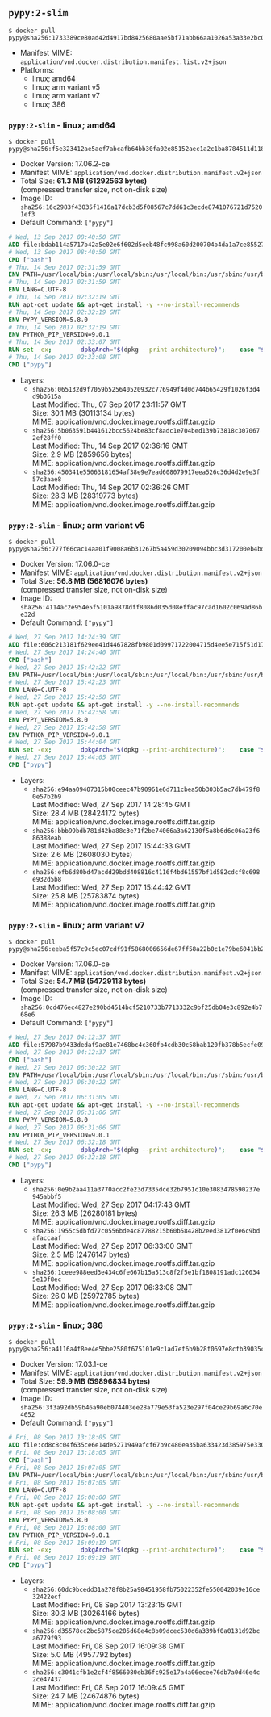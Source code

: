 ## `pypy:2-slim`

```console
$ docker pull pypy@sha256:1733389ce80ad42d4917bd8425680aae5bf71abb66aa1026a53a33e2bc08cdcf
```

-	Manifest MIME: `application/vnd.docker.distribution.manifest.list.v2+json`
-	Platforms:
	-	linux; amd64
	-	linux; arm variant v5
	-	linux; arm variant v7
	-	linux; 386

### `pypy:2-slim` - linux; amd64

```console
$ docker pull pypy@sha256:f5e323412ae5aef7abcafb64bb30fa02e85152aec1a2c1ba8784511d1185137d
```

-	Docker Version: 17.06.2-ce
-	Manifest MIME: `application/vnd.docker.distribution.manifest.v2+json`
-	Total Size: **61.3 MB (61292563 bytes)**  
	(compressed transfer size, not on-disk size)
-	Image ID: `sha256:16c2983f43035f1416a17dcb3d5f08567c7dd61c3ecde8741076721d75201ef3`
-	Default Command: `["pypy"]`

```dockerfile
# Wed, 13 Sep 2017 08:40:50 GMT
ADD file:bdab114a5717b42a5e02e6f602d5eeb48fc998a60d200704b4da1a7ce8552775 in / 
# Wed, 13 Sep 2017 08:40:50 GMT
CMD ["bash"]
# Thu, 14 Sep 2017 02:31:59 GMT
ENV PATH=/usr/local/bin:/usr/local/sbin:/usr/local/bin:/usr/sbin:/usr/bin:/sbin:/bin
# Thu, 14 Sep 2017 02:31:59 GMT
ENV LANG=C.UTF-8
# Thu, 14 Sep 2017 02:32:19 GMT
RUN apt-get update && apt-get install -y --no-install-recommends 		ca-certificates 		libexpat1 		libffi6 		libgdbm3 		libsqlite3-0 	&& rm -rf /var/lib/apt/lists/*
# Thu, 14 Sep 2017 02:32:19 GMT
ENV PYPY_VERSION=5.8.0
# Thu, 14 Sep 2017 02:32:19 GMT
ENV PYTHON_PIP_VERSION=9.0.1
# Thu, 14 Sep 2017 02:33:07 GMT
RUN set -ex; 		dpkgArch="$(dpkg --print-architecture)"; 	case "${dpkgArch##*-}" in 		amd64) pypyArch='linux64'; sha256='6274292d0e954a2609b15978cde6efa30942ba20aa5d2acbbf1c70c0a54e9b1e' ;; 		armel) pypyArch='linux-armel'; sha256='28b7fd0cc7418ffc66c71520728e87941be40ebf4b82675c57e25598a2a702b0' ;; 		armhf) pypyArch='linux-armhf-raring'; sha256='ddceca9c5c9a456d4bf1beab177660adffbbdf255a922244e1cc05f20318be46' ;; 		i386) pypyArch='linux32'; sha256='a0b125a5781f7e5ddfc3baca46503b14f4ee6a0e234e8d72bfcf3afdf4120bef' ;; 		*) echo >&2 "error: current architecture ($dpkgArch) does not have a corresponding PyPy $PYPY_VERSION binary release"; exit 1 ;; 	esac; 		fetchDeps=' 		bzip2 		wget 	'; 	apt-get update && apt-get install -y $fetchDeps --no-install-recommends && rm -rf /var/lib/apt/lists/*; 		wget -O pypy.tar.bz2 "https://bitbucket.org/pypy/pypy/downloads/pypy2-v${PYPY_VERSION}-${pypyArch}.tar.bz2"; 	echo "$sha256 *pypy.tar.bz2" | sha256sum -c; 	tar -xjC /usr/local --strip-components=1 -f pypy.tar.bz2; 	rm pypy.tar.bz2; 		pypy --version; 		wget -O get-pip.py 'https://bootstrap.pypa.io/get-pip.py'; 		pypy get-pip.py 		--disable-pip-version-check 		--no-cache-dir 		"pip==$PYTHON_PIP_VERSION" 	; 	pip --version; 		rm -f get-pip.py; 		apt-get purge -y --auto-remove $fetchDeps
# Thu, 14 Sep 2017 02:33:08 GMT
CMD ["pypy"]
```

-	Layers:
	-	`sha256:065132d9f7059b525640520932c776949f4d0d744b65429f1026f3d4d9b3615a`  
		Last Modified: Thu, 07 Sep 2017 23:11:57 GMT  
		Size: 30.1 MB (30113134 bytes)  
		MIME: application/vnd.docker.image.rootfs.diff.tar.gzip
	-	`sha256:5b063591b441612bcc5624be83cf8adc1e704bed139b73818c3070672ef28ff0`  
		Last Modified: Thu, 14 Sep 2017 02:36:16 GMT  
		Size: 2.9 MB (2859656 bytes)  
		MIME: application/vnd.docker.image.rootfs.diff.tar.gzip
	-	`sha256:450341e55063181654af38e9e7ead608079917eea526c36d4d2e9e3f57c3aae8`  
		Last Modified: Thu, 14 Sep 2017 02:36:26 GMT  
		Size: 28.3 MB (28319773 bytes)  
		MIME: application/vnd.docker.image.rootfs.diff.tar.gzip

### `pypy:2-slim` - linux; arm variant v5

```console
$ docker pull pypy@sha256:777f66cac14aa01f9008a6b31267b5a459d30209094bbc3d317200eb4bd25284
```

-	Docker Version: 17.06.0-ce
-	Manifest MIME: `application/vnd.docker.distribution.manifest.v2+json`
-	Total Size: **56.8 MB (56816076 bytes)**  
	(compressed transfer size, not on-disk size)
-	Image ID: `sha256:4114ac2e954e5f5101a9878dff8086d035d08effac97cad1602c069ad86be32d`
-	Default Command: `["pypy"]`

```dockerfile
# Wed, 27 Sep 2017 14:24:39 GMT
ADD file:606c213181f629ee41d4467828fb9801d09971722004715d4ee5e715f51d1704 in / 
# Wed, 27 Sep 2017 14:24:40 GMT
CMD ["bash"]
# Wed, 27 Sep 2017 15:42:22 GMT
ENV PATH=/usr/local/bin:/usr/local/sbin:/usr/local/bin:/usr/sbin:/usr/bin:/sbin:/bin
# Wed, 27 Sep 2017 15:42:23 GMT
ENV LANG=C.UTF-8
# Wed, 27 Sep 2017 15:42:58 GMT
RUN apt-get update && apt-get install -y --no-install-recommends 		ca-certificates 		libexpat1 		libffi6 		libgdbm3 		libsqlite3-0 	&& rm -rf /var/lib/apt/lists/*
# Wed, 27 Sep 2017 15:42:58 GMT
ENV PYPY_VERSION=5.8.0
# Wed, 27 Sep 2017 15:42:58 GMT
ENV PYTHON_PIP_VERSION=9.0.1
# Wed, 27 Sep 2017 15:44:04 GMT
RUN set -ex; 		dpkgArch="$(dpkg --print-architecture)"; 	case "${dpkgArch##*-}" in 		amd64) pypyArch='linux64'; sha256='6274292d0e954a2609b15978cde6efa30942ba20aa5d2acbbf1c70c0a54e9b1e' ;; 		armel) pypyArch='linux-armel'; sha256='28b7fd0cc7418ffc66c71520728e87941be40ebf4b82675c57e25598a2a702b0' ;; 		armhf) pypyArch='linux-armhf-raring'; sha256='ddceca9c5c9a456d4bf1beab177660adffbbdf255a922244e1cc05f20318be46' ;; 		i386) pypyArch='linux32'; sha256='a0b125a5781f7e5ddfc3baca46503b14f4ee6a0e234e8d72bfcf3afdf4120bef' ;; 		*) echo >&2 "error: current architecture ($dpkgArch) does not have a corresponding PyPy $PYPY_VERSION binary release"; exit 1 ;; 	esac; 		fetchDeps=' 		bzip2 		wget 	'; 	apt-get update && apt-get install -y $fetchDeps --no-install-recommends && rm -rf /var/lib/apt/lists/*; 		wget -O pypy.tar.bz2 "https://bitbucket.org/pypy/pypy/downloads/pypy2-v${PYPY_VERSION}-${pypyArch}.tar.bz2"; 	echo "$sha256 *pypy.tar.bz2" | sha256sum -c; 	tar -xjC /usr/local --strip-components=1 -f pypy.tar.bz2; 	rm pypy.tar.bz2; 		pypy --version; 		wget -O get-pip.py 'https://bootstrap.pypa.io/get-pip.py'; 		pypy get-pip.py 		--disable-pip-version-check 		--no-cache-dir 		"pip==$PYTHON_PIP_VERSION" 	; 	pip --version; 		rm -f get-pip.py; 		apt-get purge -y --auto-remove $fetchDeps
# Wed, 27 Sep 2017 15:44:05 GMT
CMD ["pypy"]
```

-	Layers:
	-	`sha256:e94aa09407315b00ceec47b90961e6d711cbea50b303b5ac7db479f80e57b2b9`  
		Last Modified: Wed, 27 Sep 2017 14:28:45 GMT  
		Size: 28.4 MB (28424172 bytes)  
		MIME: application/vnd.docker.image.rootfs.diff.tar.gzip
	-	`sha256:bbb99bdb781d42ba88c3e71f2be74066a3a62130f5a8b6d6c06a23f686388eab`  
		Last Modified: Wed, 27 Sep 2017 15:44:33 GMT  
		Size: 2.6 MB (2608030 bytes)  
		MIME: application/vnd.docker.image.rootfs.diff.tar.gzip
	-	`sha256:efb6d80bd47acdd29bdd408816c4116f4bd61557bf1d582cdcf8c698e932d5b8`  
		Last Modified: Wed, 27 Sep 2017 15:44:42 GMT  
		Size: 25.8 MB (25783874 bytes)  
		MIME: application/vnd.docker.image.rootfs.diff.tar.gzip

### `pypy:2-slim` - linux; arm variant v7

```console
$ docker pull pypy@sha256:eeba5f57c9c5ec07cdf91f5868006656de67ff58a22b0c1e79be6041bb25a278
```

-	Docker Version: 17.06.0-ce
-	Manifest MIME: `application/vnd.docker.distribution.manifest.v2+json`
-	Total Size: **54.7 MB (54729113 bytes)**  
	(compressed transfer size, not on-disk size)
-	Image ID: `sha256:0cd476ec4827e290bd4514bcf5210733b7713332c9bf25db04e3c892e4b768e6`
-	Default Command: `["pypy"]`

```dockerfile
# Wed, 27 Sep 2017 04:12:37 GMT
ADD file:57987b9433dedaf9ae81e7468bc4c360fb4cdb30c58bab120fb378b5ecfe0956 in / 
# Wed, 27 Sep 2017 04:12:37 GMT
CMD ["bash"]
# Wed, 27 Sep 2017 06:30:22 GMT
ENV PATH=/usr/local/bin:/usr/local/sbin:/usr/local/bin:/usr/sbin:/usr/bin:/sbin:/bin
# Wed, 27 Sep 2017 06:30:22 GMT
ENV LANG=C.UTF-8
# Wed, 27 Sep 2017 06:31:05 GMT
RUN apt-get update && apt-get install -y --no-install-recommends 		ca-certificates 		libexpat1 		libffi6 		libgdbm3 		libsqlite3-0 	&& rm -rf /var/lib/apt/lists/*
# Wed, 27 Sep 2017 06:31:06 GMT
ENV PYPY_VERSION=5.8.0
# Wed, 27 Sep 2017 06:31:06 GMT
ENV PYTHON_PIP_VERSION=9.0.1
# Wed, 27 Sep 2017 06:32:18 GMT
RUN set -ex; 		dpkgArch="$(dpkg --print-architecture)"; 	case "${dpkgArch##*-}" in 		amd64) pypyArch='linux64'; sha256='6274292d0e954a2609b15978cde6efa30942ba20aa5d2acbbf1c70c0a54e9b1e' ;; 		armel) pypyArch='linux-armel'; sha256='28b7fd0cc7418ffc66c71520728e87941be40ebf4b82675c57e25598a2a702b0' ;; 		armhf) pypyArch='linux-armhf-raring'; sha256='ddceca9c5c9a456d4bf1beab177660adffbbdf255a922244e1cc05f20318be46' ;; 		i386) pypyArch='linux32'; sha256='a0b125a5781f7e5ddfc3baca46503b14f4ee6a0e234e8d72bfcf3afdf4120bef' ;; 		*) echo >&2 "error: current architecture ($dpkgArch) does not have a corresponding PyPy $PYPY_VERSION binary release"; exit 1 ;; 	esac; 		fetchDeps=' 		bzip2 		wget 	'; 	apt-get update && apt-get install -y $fetchDeps --no-install-recommends && rm -rf /var/lib/apt/lists/*; 		wget -O pypy.tar.bz2 "https://bitbucket.org/pypy/pypy/downloads/pypy2-v${PYPY_VERSION}-${pypyArch}.tar.bz2"; 	echo "$sha256 *pypy.tar.bz2" | sha256sum -c; 	tar -xjC /usr/local --strip-components=1 -f pypy.tar.bz2; 	rm pypy.tar.bz2; 		pypy --version; 		wget -O get-pip.py 'https://bootstrap.pypa.io/get-pip.py'; 		pypy get-pip.py 		--disable-pip-version-check 		--no-cache-dir 		"pip==$PYTHON_PIP_VERSION" 	; 	pip --version; 		rm -f get-pip.py; 		apt-get purge -y --auto-remove $fetchDeps
# Wed, 27 Sep 2017 06:32:18 GMT
CMD ["pypy"]
```

-	Layers:
	-	`sha256:0e9b2aa411a3770acc2fe23d7335dce32b7951c10e3083478590237e945abbf5`  
		Last Modified: Wed, 27 Sep 2017 04:17:43 GMT  
		Size: 26.3 MB (26280181 bytes)  
		MIME: application/vnd.docker.image.rootfs.diff.tar.gzip
	-	`sha256:1955c5dbfd77c0556bde4c87788215b60b58428b2eed3812f0e6c9bdafaccaaf`  
		Last Modified: Wed, 27 Sep 2017 06:33:00 GMT  
		Size: 2.5 MB (2476147 bytes)  
		MIME: application/vnd.docker.image.rootfs.diff.tar.gzip
	-	`sha256:1ceee988eed3e434c6fe667b15a513c8f2f5e1bf1808191adc1260345e10f8ec`  
		Last Modified: Wed, 27 Sep 2017 06:33:08 GMT  
		Size: 26.0 MB (25972785 bytes)  
		MIME: application/vnd.docker.image.rootfs.diff.tar.gzip

### `pypy:2-slim` - linux; 386

```console
$ docker pull pypy@sha256:a4116a4f8ee4e5bbe2580f675101e9c1ad7ef6b9b28f0697e8cfb39035c21f64
```

-	Docker Version: 17.03.1-ce
-	Manifest MIME: `application/vnd.docker.distribution.manifest.v2+json`
-	Total Size: **59.9 MB (59896834 bytes)**  
	(compressed transfer size, not on-disk size)
-	Image ID: `sha256:3f3a92db59b46a90eb074403ee28a779e53fa523e297f04ce29b69a6c70e4652`
-	Default Command: `["pypy"]`

```dockerfile
# Fri, 08 Sep 2017 13:18:05 GMT
ADD file:cd8c8c04f635ce6e14de5271949afcf67b9c480ea35ba633423d385975e330ad in / 
# Fri, 08 Sep 2017 13:18:05 GMT
CMD ["bash"]
# Fri, 08 Sep 2017 16:07:05 GMT
ENV PATH=/usr/local/bin:/usr/local/sbin:/usr/local/bin:/usr/sbin:/usr/bin:/sbin:/bin
# Fri, 08 Sep 2017 16:07:05 GMT
ENV LANG=C.UTF-8
# Fri, 08 Sep 2017 16:08:00 GMT
RUN apt-get update && apt-get install -y --no-install-recommends 		ca-certificates 		libexpat1 		libffi6 		libgdbm3 		libsqlite3-0 	&& rm -rf /var/lib/apt/lists/*
# Fri, 08 Sep 2017 16:08:00 GMT
ENV PYPY_VERSION=5.8.0
# Fri, 08 Sep 2017 16:08:00 GMT
ENV PYTHON_PIP_VERSION=9.0.1
# Fri, 08 Sep 2017 16:09:19 GMT
RUN set -ex; 		dpkgArch="$(dpkg --print-architecture)"; 	case "${dpkgArch##*-}" in 		amd64) pypyArch='linux64'; sha256='6274292d0e954a2609b15978cde6efa30942ba20aa5d2acbbf1c70c0a54e9b1e' ;; 		armel) pypyArch='linux-armel'; sha256='28b7fd0cc7418ffc66c71520728e87941be40ebf4b82675c57e25598a2a702b0' ;; 		armhf) pypyArch='linux-armhf-raring'; sha256='ddceca9c5c9a456d4bf1beab177660adffbbdf255a922244e1cc05f20318be46' ;; 		i386) pypyArch='linux32'; sha256='a0b125a5781f7e5ddfc3baca46503b14f4ee6a0e234e8d72bfcf3afdf4120bef' ;; 		*) echo >&2 "error: current architecture ($dpkgArch) does not have a corresponding PyPy $PYPY_VERSION binary release"; exit 1 ;; 	esac; 		fetchDeps=' 		bzip2 		wget 	'; 	apt-get update && apt-get install -y $fetchDeps --no-install-recommends && rm -rf /var/lib/apt/lists/*; 		wget -O pypy.tar.bz2 "https://bitbucket.org/pypy/pypy/downloads/pypy2-v${PYPY_VERSION}-${pypyArch}.tar.bz2"; 	echo "$sha256 *pypy.tar.bz2" | sha256sum -c; 	tar -xjC /usr/local --strip-components=1 -f pypy.tar.bz2; 	rm pypy.tar.bz2; 		pypy --version; 		wget -O get-pip.py 'https://bootstrap.pypa.io/get-pip.py'; 		pypy get-pip.py 		--disable-pip-version-check 		--no-cache-dir 		"pip==$PYTHON_PIP_VERSION" 	; 	pip --version; 		rm -f get-pip.py; 		apt-get purge -y --auto-remove $fetchDeps
# Fri, 08 Sep 2017 16:09:19 GMT
CMD ["pypy"]
```

-	Layers:
	-	`sha256:60dc9bcedd31a278f8b25a98451958fb75022352fe550042039e16ce32422ecf`  
		Last Modified: Fri, 08 Sep 2017 13:23:15 GMT  
		Size: 30.3 MB (30264166 bytes)  
		MIME: application/vnd.docker.image.rootfs.diff.tar.gzip
	-	`sha256:d35578cc2bc5875ce205d68e4c8b09dcec530d6a339bf0a0131d92bca6779f93`  
		Last Modified: Fri, 08 Sep 2017 16:09:38 GMT  
		Size: 5.0 MB (4957792 bytes)  
		MIME: application/vnd.docker.image.rootfs.diff.tar.gzip
	-	`sha256:c3041cfb1e2cf4f8566080eb36fc925e17a4a06ecee76db7a0d46e4c2ce47437`  
		Last Modified: Fri, 08 Sep 2017 16:09:45 GMT  
		Size: 24.7 MB (24674876 bytes)  
		MIME: application/vnd.docker.image.rootfs.diff.tar.gzip
